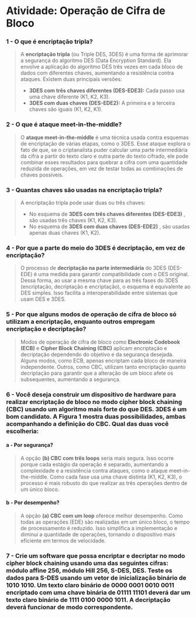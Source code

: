# Atividade: Operação de Cifra de Bloco

### 1 - O que é encriptação tripla?

> A **encriptação tripla** (ou Triple DES, 3DES) é uma forma de aprimorar a segurança do algoritmo DES (Data Encryption Standard). Ela envolve a aplicação do algoritmo DES três vezes em cada bloco de dados com diferentes chaves, aumentando a resistência contra ataques. Existem duas principais versões:
>
> * **3DES com três chaves diferentes (DES-EDE3):** Cada passo usa uma chave diferente (K1, K2, K3).
> * **3DES com duas chaves (DES-EDE2):** A primeira e a terceira chaves são iguais (K1, K2, K1).

### 2 - O que é ataque meet-in-the-middle?

> O **ataque meet-in-the-middle** é uma técnica usada contra esquemas de encriptação de várias etapas, como o 3DES. Esse ataque explora o fato de que, se o criptanalista puder calcular uma parte intermediária da cifra a partir do texto claro e outra parte do texto cifrado, ele pode combinar esses resultados para quebrar a cifra com uma quantidade reduzida de operações, em vez de testar todas as combinações de chaves possíveis.

### 3 - Quantas chaves são usadas na encriptação tripla?

> A encriptação tripla pode usar duas ou três chaves:
>
> * No esquema de  **3DES com três chaves diferentes (DES-EDE3)** , são usadas três chaves (K1, K2, K3).
> * No esquema de  **3DES com duas chaves (DES-EDE2)** , são usadas apenas duas chaves (K1, K2).

### 4 - Por que a parte do meio do 3DES é decriptação, em vez de encriptação?

> O processo de **decriptação na parte intermediária** do 3DES (DES-EDE) é uma medida para garantir compatibilidade com o DES original. Dessa forma, ao usar a mesma chave para as três fases do 3DES (encriptação, decriptação e encriptação), o esquema é equivalente ao DES simples. Isso facilita a interoperabilidade entre sistemas que usam DES e 3DES.

### 5 - Por que alguns modos de operação de cifra de bloco só utilizam a encriptação, enquanto outros empregam encriptação e decriptação?

> Modos de operação de cifra de bloco como **Electronic Codebook (ECB)** e **Cipher Block Chaining (CBC)** aplicam encriptação e decriptação dependendo do objetivo e da segurança desejada. Alguns modos, como ECB, apenas encriptam cada bloco de maneira independente. Outros, como CBC, utilizam tanto encriptação quanto decriptação para garantir que a alteração de um bloco afete os subsequentes, aumentando a segurança.

### 6 - Você deseja construir um dispositivo de hardware para realizar encriptação de bloco no modo cipher block chaining (CBC) usando um algoritmo mais forte do que DES. 3DES é um bom candidato. A Figura 1 mostra duas possibilidades, ambas acompanhando a definição do CBC. Qual das duas você escolheria:

#### a - Por segurança?

> A opção **(b) CBC com três loops** seria mais segura. Isso ocorre porque cada estágio da operação é separado, aumentando a complexidade e a resistência contra ataques, como o ataque meet-in-the-middle. Como cada fase usa uma chave distinta (K1, K2, K3), o processo é mais robusto do que realizar as três operações dentro de um único bloco.

#### b - Por desempenho?

> A opção **(a) CBC com um loop** oferece melhor desempenho. Como todas as operações (EDE) são realizadas em um único bloco, o tempo de processamento é reduzido. Isso simplifica a implementação e diminui a quantidade de operações, tornando o dispositivo mais eficiente em termos de velocidade.

### 7 - Crie um software que possa encriptar e decriptar no modo cipher block chaining usando uma das seguintes cifras: módulo affine 256, módulo Hill 256, S-DES, DES. Teste os dados para S-DES usando um vetor de inicialização binário de 1010 1010. Um texto claro binário de 0000 0001 0010 0011 encriptado com uma chave binária de 01111 11101 deverá dar um texto claro binário de 1111 0100 0000 1011. A decriptação deverá funcionar de modo correspondente.
